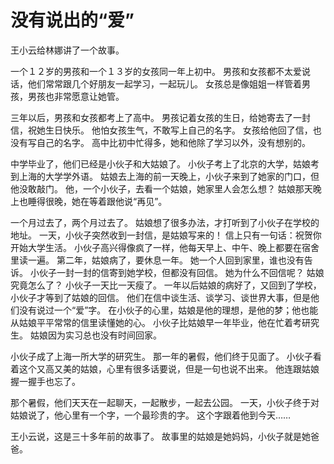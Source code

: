 # 没有说出的“爱”

王小云给林娜讲了一个故事。

一个１２岁的男孩和一个１３岁的女孩同一年上初中。
男孩和女孩都不太爱说话，他们常常跟几个好朋友一起学习，一起玩儿。
女孩总是像姐姐一样管着男孩，男孩也非常愿意让她管。

三年以后，男孩和女孩都考上了高中。
男孩记着女孩的生日，给她寄去了一封信，祝她生日快乐。
他怕女孩生气，不敢写上自己的名字。
女孩给他回了信，也没有写自己的名字。
高中比初中忙得多，她和他除了学习以外，没有想别的。

中学毕业了，他们已经是小伙子和大姑娘了。
小伙子考上了北京的大学，姑娘考到上海的大学学外语。
姑娘去上海的前一天晚上，小伙子来到了她家的门口，但他没敢敲门。
他，一个小伙子，去看一个姑娘，她家里人会怎么想？
姑娘那天晚上也睡得很晚，她在等着跟他说“再见”。

一个月过去了，两个月过去了。
姑娘想了很多办法，才打听到了小伙子在学校的地址。
一天，小伙子突然收到一封信，是姑娘写来的！
信上只有一句话：祝贺你开始大学生活。
小伙子高兴得像疯了一样，他每天早上、中午、晚上都要在宿舍里读一遍。
第二年，姑娘病了，要休息一年。
她一个人回到家里，谁也没有告诉。
小伙子一封一封的信寄到她学校，但都没有回信。
她为什么不回信呢？
姑娘究竟怎么了？
小伙子一天比一天瘦了。
一年以后姑娘的病好了，又回到了学校，小伙子才等到了姑娘的回信。
他们在信中谈生活、谈学习、谈世界大事，但是他们没有说过一个“爱”字。
在小伙子的心里，姑娘是他的理想，是他的梦；他也能从姑娘平平常常的信里读懂她的心。
小伙子比姑娘早一年毕业，他在忙着考研究生。
姑娘因为实习总也没有时间回家。

小伙子成了上海一所大学的研究生。
那一年的暑假，他们终于见面了。
小伙子看着这个又高又美的姑娘，心里有很多话要说，但是一句也说不出来。
他连跟姑娘握一握手也忘了。

那个暑假，他们天天在一起聊天，一起散步，一起去公园。
一天，小伙子终于对姑娘说了，他心里有一个字，一个最珍贵的字。
这个字跟着他到今天……

王小云说，这是三十多年前的故事了。
故事里的姑娘是她妈妈，小伙子就是她爸爸。
